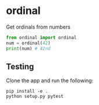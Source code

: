 # ordinal

Get ordinals from numbers

```py
from ordinal import ordinal
num = ordinal(42)
print(num) # 42nd
```

## Testing

Clone the app and run the following:

```console
pip install -e .
python setup.py pytest
```
